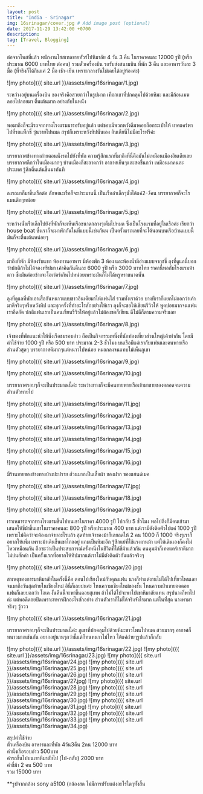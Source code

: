 ```yaml
---
layout: post
title: "India - Srinagar"
img: 16srinagar/cover.jpg # Add image post (optional)
date: 2017-11-29 13:42:00 +0700
description:
tag: [Travel, Blogging]
---
```


ต่อจากโพสที่แล้ว พนักงานโฮสเทลขายทัวร์ไปหิมาลัย 4 วัน 3 คืน ในราคาคนละ 12000 รูปี (หรือประมาณ 6000 บาทไทย ต่อคน) รวมตั๋วเครื่องบิน รถรับส่งสนามบิน ที่พัก 3 คืน และอาหารวันละ 3 มื้อ (ที่จริงก็ได้กินแค่ 2 มื้อ เช้า-เย็น เพราะกลางวันไม่เคยได้อยู่ห้องค่ะ)

![my photo]({{ site.url }}/assets/img/16srinagar/1.jpg)

ระหว่างอยู่บนเครื่องบิน ของจริงคือสวยกว่าในรูปมาก เทือกเขาที่ปกคลุมไปด้วยหิมะ และมีก้อนเมฆลอยไปลอยมา ตื่นเต้นมาก อย่างกับในหนัง

![my photo]({{ site.url }}/assets/img/16srinagar/2.jpg)

พอมาถึงก็จะมีรถจากทางโรงแรมมารอรับอยู่แล้ว แต่ชอบมีพวกหวังดีมาคอยถือกระเป๋าให้ เทคแคร์พาไปที่รถแท็กซี่ วุ่นวายไปหมด สรุปก็เพราะหวังทิปนั่นเอง อินเดียนี่ไม่มีอะไรฟรีค่ะ

![my photo]({{ site.url }}/assets/img/16srinagar/3.jpg)

บรรยากาศข้างทางถ่ายตอนนั่งรถไปยังที่พัก ความรู้สึกแรกที่มาถึงที่นี่คือมันไม่เหมือนเมืองอินเดียเลย บรรยากาศดีกว่าในเมืองมากๆ บ้านเมืองก็สะอาดกว่า อากาศเย็นๆและสดชื่นกว่า เหมือนมาคนละประเทศ รู้สีกตื่นเต้นขึ้นมาทันที

![my photo]({{ site.url }}/assets/img/16srinagar/4.jpg)

ลงรถมาก็มาขึ้นเรือต่อ ลักษณะเรือก็จะประมานนี้ เป็นเรือลำเล็กๆนั่งได้แค่2-3่คน บรรยากาศก็จะโรแมนติกๆหน่อย

![my photo]({{ site.url }}/assets/img/16srinagar/5.jpg)

ระหว่างนั่งเรือเล็กไปยังที่พักก็จะเห็นเรือขนาดกลางๆเต็มไปหมด ซึ่งเป็นโรงแรมที่อยู่ในเรือค่ะ เรียกว่า house boat ซึ่งเราก็จะมาพักกันในที่แบบนี้เช่นกันน เป็นครั้งแรกเลยที่จะได้นอนบนเรือบ้านแบบนี้ มันก็จะตื่นเต้นหน่อยๆ

![my photo]({{ site.url }}/assets/img/16srinagar/6.jpg)

มาถึงที่พัก มีห้องรับแขก ห้องทานอาหาร มีห้องพัก 3 ห้อง และห้องน้ำมีอ่างแบบจากุชชี่ ลุงที่ดูแลนี่บอกว่าปกติถ้าไม่ได้จองทริปมา เค้าคิดกันคืนละ 6000 รูปี หรือ 3000 บาทไทย ราคานี่พอกับโรงแรมห้าดาว ซึ่งมันค่อยข้างจะโอเว่อร์เกินไปหน่อยเพราะมันก็ไม่ได้หรูหราขนาดนั้น

![my photo]({{ site.url }}/assets/img/16srinagar/7.jpg)

ลุงที่ดูแลที่พักเอาเสื้อกันหนาวแบบชาวอินเดียมาให้แฟนใส่ รวมทั้งเราด้วย บางทีเราก็แยกไม่ออกว่าเค้ามาดีจริงๆหรือหวังทิป และทุกครั้งที่ทำอะไรสักอย่างให้เรา ลุงก็จะขอให้เขียนรีวิวให้ พูดบ่อยมากจนแฟนเราอึดอัด ปกติแฟนเราเป็นคนเขียนรีวิวให้อยู่แล้วไม่ต้องขอก็เขียน ดีไม่ดีก็ตามความจริงเลย

![my photo]({{ site.url }}/assets/img/16srinagar/8.jpg)

เจ้าของที่พักแนะนำให้นั่งเรือชมรอบอ่าว ถือเป็นกิจกรรมหนึ่งที่นักท่องเที่ยวส่วนใหญ่เค้าทำกัน โดยมีค่าใช้จ่าย 1000 รูปี หรือ 500 บาท ประมาณ 2-3 ชั่วโมง บนเรือมีแค่เรากับแฟนและคนพายเรือ ส่วนตัวสุดๆ บรรยากาศดีมากๆแต่หนาวไปหน่อย หมอกลงจนแทบไม่เห็นภูเขา

![my photo]({{ site.url }}/assets/img/16srinagar/9.jpg)

![my photo]({{ site.url }}/assets/img/16srinagar/10.jpg)

บรรยากาศรอบๆก็จะเป็นประมาณนี้ค่ะ ระหว่างทางก็จะมีคนขายพายเรือเข้ามาขายของตลอดจนความส่วนตัวหายไป

![my photo]({{ site.url }}/assets/img/16srinagar/11.jpg)

![my photo]({{ site.url }}/assets/img/16srinagar/12.jpg)

![my photo]({{ site.url }}/assets/img/16srinagar/13.jpg)

![my photo]({{ site.url }}/assets/img/16srinagar/14.jpg)

![my photo]({{ site.url }}/assets/img/16srinagar/15.jpg)

![my photo]({{ site.url }}/assets/img/16srinagar/16.jpg)

มีร้านขายของข้างทางบ้างปะปราย ส่วนมากเป็นเสื้อผ้า ของฝาก ของแฮนด์เมค

![my photo]({{ site.url }}/assets/img/16srinagar/17.jpg)

![my photo]({{ site.url }}/assets/img/16srinagar/18.jpg)

![my photo]({{ site.url }}/assets/img/16srinagar/19.jpg)

เราเหมารถจากทางโรงแรมขึ้นไปบนเขาในราคา 4000 รูปี ไปกลับ 5 ชั่วโมง พอไปถึงก็มีคนเข้ามาเสนอให้ขี่ม้าขึ้นเขาในเราคาคนละ 800 รูปี หรือประมาณ 400 บาท แต่เรามีตังติดตัวไปแค่ 1000 รูปี เพราะไม่คิดว่าจะต้องมาจ่ายอะไรแล้ว สุดท้ายเจ้าของม้าก็เลยลดให้ 2 คน 1000 ก็ 1000 จริงๆเราก็อยากให้เพิ่ม เพราะม้าเดินขึ้นเขาไกลอยู่ แถมเป็นหิมะอีก รู้สึกแย่ที่ใช้แรงงานม้า แต่ให้เดินเองก็คงไม่ไหวเหมือนกัน ถือซะว่าเป็นประสบการณ์ครั้งหนึ่งในชีวิตที่ได้ขี่ม้าแล้วกัน คนคุมม้าก็เทคแคร์เราดีมาก ไม่บ่นสักคำ เป็นครั้งแรกที่อยากให้ทิปมากแต่เราไม่มีตังติดตัวกันแล้วจริงๆ

![my photo]({{ site.url }}/assets/img/16srinagar/20.jpg)

สาเหตุของการมาหิมาลัยในครั้งนี้คือ ตอนไปเชียงใหม่กับคุณแฟน นางก็ทำแต่งานไม่ได้ไปเที่ยวไหนเลย จนมาถึงวันสุดท้ายในเชียงใหม่ อินี่ก็เลยบ่นค่ะ ไหนความเชียงใหม่ของชั้น ไหนความป่าเขายอดดอย แฟนก็เลยบอกว่า โอเค งั้นคืนนี้จะพาขี้นดอยสุเทพ ถ้าไม่ได้ไปจะพาไปเขาหิมาลัยแทน สรุปนางก็พาไปค่ะ แต่พอดีดอยปิดเพราะทหารฝึกอะไรสักอย่าง ส่วนตัวเราก็ไม่ได้จริงจังไรมาก แต่ในที่สุด นางพามาจริงๆ วู้ววว

![my photo]({{ site.url }}/assets/img/16srinagar/21.jpg)

บรรยากาศรอบๆก็จะเป็นประมาณนี้ค่ะ ภูเขาที่ปกคลุมไปด้วยหิมะขาวโพนไปหมด สวยมากๆ อากาศก็หนาวมากเช่นกัน อยากอยู่นานๆกว่านี้แต่ก็ทนหนาวไม่ไหว ได้แค่ถ่ายๆรูปแล้วก็กลับ

![my photo]({{ site.url }}/assets/img/16srinagar/22.jpg)
![my photo]({{ site.url }}/assets/img/16srinagar/23.jpg)
![my photo]({{ site.url }}/assets/img/16srinagar/24.jpg)
![my photo]({{ site.url }}/assets/img/16srinagar/25.jpg)
![my photo]({{ site.url }}/assets/img/16srinagar/26.jpg)
![my photo]({{ site.url }}/assets/img/16srinagar/27.jpg)
![my photo]({{ site.url }}/assets/img/16srinagar/28.jpg)
![my photo]({{ site.url }}/assets/img/16srinagar/29.jpg)
![my photo]({{ site.url }}/assets/img/16srinagar/30.jpg)
![my photo]({{ site.url }}/assets/img/16srinagar/31.jpg)
![my photo]({{ site.url }}/assets/img/16srinagar/32.jpg)
![my photo]({{ site.url }}/assets/img/16srinagar/33.jpg)
![my photo]({{ site.url }}/assets/img/16srinagar/34.jpg)

สรุปค่าใช้จ่าย  
ตั๋วเครื่องบิน อาหารและที่พัก 4วัน3คืน 2คน 12000 บาท  
ค่านั่งเรือรอบอ่าว 500บาท  
ค่ารถขึ้นไปบนเขาหิมาลัยไป (ไป-กลับ) 2000 บาท  
ค่าขี่ม้า 2 คน 500 บาท  
รวม 15000 บาท  

**รูปจากกล้อง sony a5100 (กล้องสด ไม่มีการปรับแต่งอะไรใดๆทั้งสิ้น
